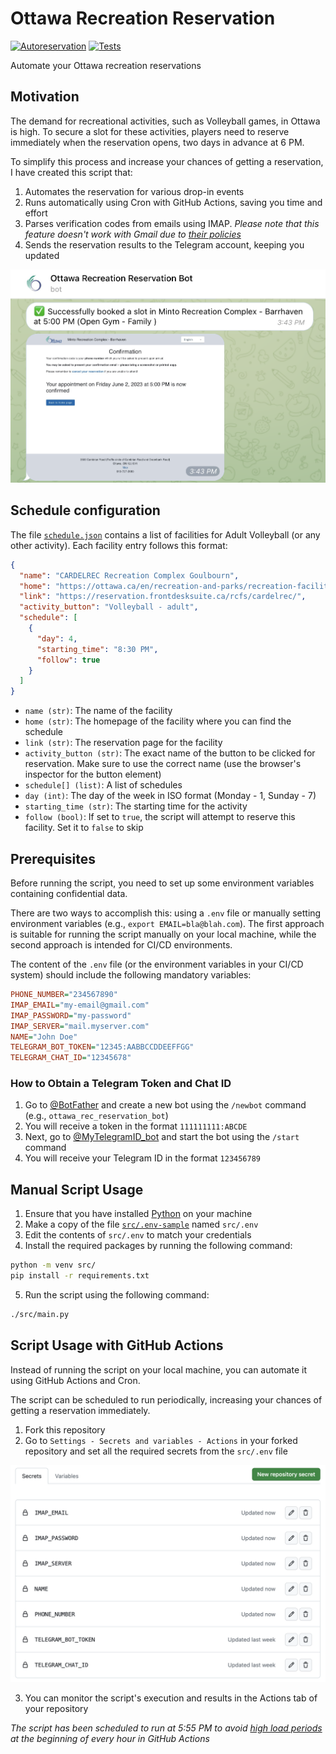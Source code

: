 # Ottawa Recreation Reservation

[![Autoreservation](https://github.com/Amet13/ottawa-recreation-reservation/actions/workflows/autoreservation.yaml/badge.svg)](https://github.com/Amet13/ottawa-recreation-reservation/actions/workflows/autoreservation.yaml)
[![Tests](https://github.com/Amet13/ottawa-recreation-reservation/actions/workflows/tests.yaml/badge.svg)](https://github.com/Amet13/ottawa-recreation-reservation/actions/workflows/tests.yaml)

Automate your Ottawa recreation reservations

## Motivation

The demand for recreational activities, such as Volleyball games, in Ottawa is high. To secure a slot for these activities, players need to reserve immediately when the reservation opens, two days in advance at 6 PM.

To simplify this process and increase your chances of getting a reservation, I have created this script that:

1. Automates the reservation for various drop-in events
2. Runs automatically using Cron with GitHub Actions, saving you time and effort
3. Parses verification codes from emails using IMAP. *Please note that this feature doesn't work with Gmail due to [their policies](https://support.google.com/accounts/answer/6010255)*
4. Sends the reservation results to the Telegram account, keeping you updated

![Reservation result](img/telegram.png)

## Schedule configuration

The file [`schedule.json`](schedule.json) contains a list of facilities for Adult Volleyball (or any other activity). Each facility entry follows this format:

```json
{
  "name": "CARDELREC Recreation Complex Goulbourn",
  "home": "https://ottawa.ca/en/recreation-and-parks/recreation-facilities/facility-listing/cardelrec-recreation-complex-goulbourn",
  "link": "https://reservation.frontdesksuite.ca/rcfs/cardelrec/",
  "activity_button": "Volleyball - adult",
  "schedule": [
    {
      "day": 4,
      "starting_time": "8:30 PM",
      "follow": true
    }
  ]
}
```

- `name (str)`: The name of the facility
- `home (str)`: The homepage of the facility where you can find the schedule
- `link (str)`: The reservation page for the facility
- `activity_button (str)`: The exact name of the button to be clicked for reservation. Make sure to use the correct name (use the browser's inspector for the button element)
- `schedule[] (list)`: A list of schedules
- `day (int)`: The day of the week in ISO format (Monday - 1, Sunday - 7)
- `starting_time (str)`: The starting time for the activity
- `follow (bool)`: If set to `true`, the script will attempt to reserve this facility. Set it to `false` to skip

## Prerequisites

Before running the script, you need to set up some environment variables containing confidential data.

There are two ways to accomplish this: using a `.env` file or manually setting environment variables (e.g., `export EMAIL=bla@blah.com`).
The first approach is suitable for running the script manually on your local machine, while the second approach is intended for CI/CD environments.

The content of the `.env` file (or the environment variables in your CI/CD system) should include the following mandatory variables:

```ini
PHONE_NUMBER="234567890"
IMAP_EMAIL="my-email@gmail.com"
IMAP_PASSWORD="my-password"
IMAP_SERVER="mail.myserver.com"
NAME="John Doe"
TELEGRAM_BOT_TOKEN="12345:AABBCCDDEEFFGG"
TELEGRAM_CHAT_ID="12345678"
```

### How to Obtain a Telegram Token and Chat ID

1. Go to [@BotFather](https://t.me/BotFather) and create a new bot using the `/newbot` command (e.g., `ottawa_rec_reservation_bot`)
2. You will receive a token in the format `111111111:ABCDE`
3. Next, go to [@MyTelegramID_bot](https://t.me/MyTelegramID_bot) and start the bot using the `/start` command
4. You will receive your Telegram ID in the format `123456789`

## Manual Script Usage

1. Ensure that you have installed [Python](https://www.python.org/downloads/) on your machine
2. Make a copy of the file [`src/.env-sample`](src/.env-sample) named `src/.env`
3. Edit the contents of `src/.env` to match your credentials
4. Install the required packages by running the following command:

```bash
python -m venv src/
pip install -r requirements.txt
```

5. Run the script using the following command:

```bash
./src/main.py
```

## Script Usage with GitHub Actions

Instead of running the script on your local machine, you can automate it using GitHub Actions and Cron.

The script can be scheduled to run periodically, increasing your chances of getting a reservation immediately.

1. Fork this repository
2. Go to `Settings - Secrets and variables - Actions` in your forked repository and set all the required secrets from the `src/.env` file

![Setting repository secrets](img/secrets.png)

3. You can monitor the script's execution and results in the Actions tab of your repository

*The script has been scheduled to run at 5:55 PM to avoid [high load periods](https://docs.github.com/en/actions/using-workflows/events-that-trigger-workflows#schedule) at the beginning of every hour in GitHub Actions*
